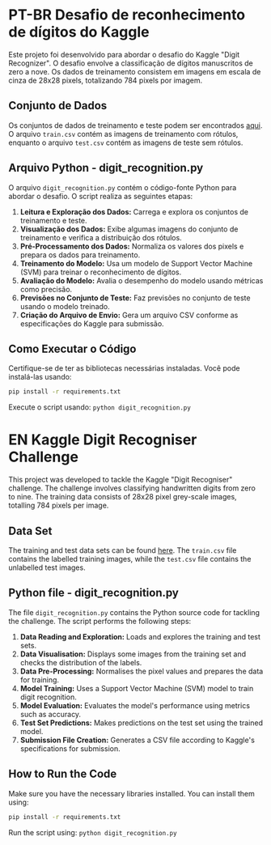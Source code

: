 

# PT-BR Desafio de reconhecimento de dígitos do Kaggle

Este projeto foi desenvolvido para abordar o desafio do Kaggle "Digit Recognizer". O desafio envolve a classificação de dígitos manuscritos de zero a nove. Os dados de treinamento consistem em imagens em escala de cinza de 28x28 pixels, totalizando 784 pixels por imagem.

## Conjunto de Dados

Os conjuntos de dados de treinamento e teste podem ser encontrados [aqui](https://www.kaggle.com/competitions/digit-recognizer/data?select=test.csv). O arquivo `train.csv` contém as imagens de treinamento com rótulos, enquanto o arquivo `test.csv` contém as imagens de teste sem rótulos.

## Arquivo Python - digit_recognition.py

O arquivo `digit_recognition.py` contém o código-fonte Python para abordar o desafio. O script realiza as seguintes etapas:

1. **Leitura e Exploração dos Dados:** Carrega e explora os conjuntos de treinamento e teste.
2. **Visualização dos Dados:** Exibe algumas imagens do conjunto de treinamento e verifica a distribuição dos rótulos.
3. **Pré-Processamento dos Dados:** Normaliza os valores dos pixels e prepara os dados para treinamento.
4. **Treinamento do Modelo:** Usa um modelo de Support Vector Machine (SVM) para treinar o reconhecimento de dígitos.
5. **Avaliação do Modelo:** Avalia o desempenho do modelo usando métricas como precisão.
6. **Previsões no Conjunto de Teste:** Faz previsões no conjunto de teste usando o modelo treinado.
7. **Criação do Arquivo de Envio:** Gera um arquivo CSV conforme as especificações do Kaggle para submissão.

## Como Executar o Código

Certifique-se de ter as bibliotecas necessárias instaladas. Você pode instalá-las usando:

```bash
pip install -r requirements.txt
```

Execute o script usando:
`python digit_recognition.py`


# EN Kaggle Digit Recogniser Challenge

This project was developed to tackle the Kaggle "Digit Recogniser" challenge. The challenge involves classifying handwritten digits from zero to nine. The training data consists of 28x28 pixel grey-scale images, totalling 784 pixels per image.

## Data Set

The training and test data sets can be found [here](https://www.kaggle.com/competitions/digit-recognizer/data?select=test.csv). The `train.csv` file contains the labelled training images, while the `test.csv` file contains the unlabelled test images.

## Python file - digit_recognition.py

The file `digit_recognition.py` contains the Python source code for tackling the challenge. The script performs the following steps:

1. **Data Reading and Exploration:** Loads and explores the training and test sets.
2. **Data Visualisation:** Displays some images from the training set and checks the distribution of the labels.
3. **Data Pre-Processing:** Normalises the pixel values and prepares the data for training.
4. **Model Training:** Uses a Support Vector Machine (SVM) model to train digit recognition.
5. **Model Evaluation:** Evaluates the model's performance using metrics such as accuracy.
6. **Test Set Predictions:** Makes predictions on the test set using the trained model.
7. **Submission File Creation:** Generates a CSV file according to Kaggle's specifications for submission.

## How to Run the Code

Make sure you have the necessary libraries installed. You can install them using:

```bash
pip install -r requirements.txt
```

Run the script using:
`python digit_recognition.py`
